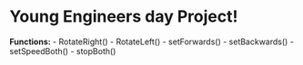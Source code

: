 # Young Engineers day Project!

**Functions:**
    - RotateRight()
    - RotateLeft()
    - setForwards()
    - setBackwards()
    - setSpeedBoth()
    - stopBoth()

